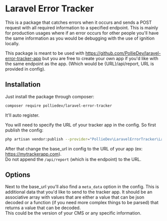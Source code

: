 # Laravel Error Tracker
This is a package that catches errors when it occurs and sends a POST request with all required information to a specified endpoint. This is mainly for production usages where if an error occurs for other people you'll have the same information as you would be debugging with the use of ignition locally.  
  
This package is meant to be used with https://github.com/PollieDev/laravel-error-tracker-app but you are free to create your own app if you'd like with the same endpoint as the app. (Which would be {URL}/api/report, URL is provided in config).

## Installation
Just install the package through composer:
```bash
composer require polliedev/laravel-error-tracker
```
It'll auto register.  
  
You will need to specify the URL of your tracker app in the config. So first publish the config:
```bash
php artisan vendor:publish --provider="PollieDev\LaravelErrorTracker\LaravelErrorTrackerServiceProvider" --tag=config
```

After that change the base_url in config to the URL of your app (ex: https://mytrackerapp.com).  
Do not append the `/api/report` (which is the endpoint) to the URL.

## Options
Next to the base_url you'll also find a `meta_data` option in the config.
This is additional data that you'd like to send to the tracker app. It should be an associative array with values that are either a value that can be json decoded or a function (if you need more complex things to be parsed) that returns a value that can be decoded.  
This could be the version of your CMS or any specific information.
